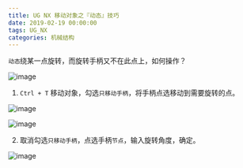 ```yaml
---
title: UG NX 移动对象之『动态』技巧
date: 2019-02-19 00:00:00
tags: UG_NX
categories: 机械结构
---
```


`动态`绕某一点旋转，而旋转手柄又不在此点上，如何操作？

![image](http://image.huvjie.com/190219-02_img01.jpg)
<!--more-->

1. `Ctrl + T` 移动对象，勾选`只移动手柄`，将手柄点选移动到需要旋转的点。

![image](http://image.huvjie.com/190219-02_img02.jpg)

![image](http://image.huvjie.com/190219-02_img03.jpg)

2. 取消勾选`只移动手柄`，点选手柄`节点`，输入旋转角度，确定。

![image](http://image.huvjie.com/190219-02_img04.jpg)

